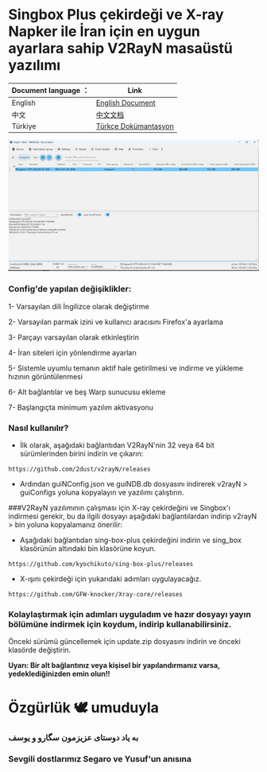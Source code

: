 # Singbox Plus çekirdeği ve X-ray Napker ile İran için en uygun ayarlara sahip V2RayN masaüstü yazılımı


|Document language ：|Link|
----|----
|English|<a href="./README_EN.md">English Document</a>|
|中文|<a href="./README_ZH.md">中文文档</a>|
|Türkiye|<a href="./README_TUR.md">Türkçe Dokümantasyon</a>|




![V2RaN](./images/V2RaN.jpg)

### Config'de yapılan değişiklikler:

1- Varsayılan dili İngilizce olarak değiştirme

2- Varsayılan parmak izini ve kullanıcı aracısını Firefox'a ayarlama

3- Parçayı varsayılan olarak etkinleştirin

4- İran siteleri için yönlendirme ayarları

5- Sistemle uyumlu temanın aktif hale getirilmesi ve indirme ve yükleme hızının görüntülenmesi

6- Alt bağlantılar ve beş Warp sunucusu ekleme

7- Başlangıçta minimum yazılım aktivasyonu


### Nasıl kullanılır?
 - İlk olarak, aşağıdaki bağlantıdan V2RayN'nin 32 veya 64 bit sürümlerinden birini indirin ve çıkarın:

```
https://github.com/2dust/v2rayN/releases
```

 - Ardından guiNConfig.json ve guiNDB.db dosyasını indirerek v2rayN > guiConfigs yoluna kopyalayın ve yazılımı çalıştırın.



###V2RayN yazılımının çalışması için X-ray çekirdeğini ve Singbox'ı indirmesi gerekir, bu da ilgili dosyayı aşağıdaki bağlantılardan indirip v2rayN > bin yoluna kopyalamanız önerilir:


- Aşağıdaki bağlantıdan sing-box-plus çekirdeğini indirin ve sing_box klasörünün altındaki bin klasörüne koyun.


```
https://github.com/kyochikuto/sing-box-plus/releases
```

- X-ışını çekirdeği için yukarıdaki adımları uygulayacağız.


```
https://github.com/GFW-knocker/Xray-core/releases
```


### Kolaylaştırmak için adımları uyguladım ve hazır dosyayı yayın bölümüne indirmek için koydum, indirip kullanabilirsiniz.


Önceki sürümü güncellemek için update.zip dosyasını indirin ve önceki klasörde değiştirin.

**Uyarı: Bir alt bağlantınız veya kişisel bir yapılandırmanız varsa, yedeklediğinizden emin olun!!**



# Özgürlük 🕊️ umuduyla

### به یاد دوستای عزیزمون سگارو و یوسف 
### Sevgili dostlarımız Segaro ve Yusuf'un anısına


